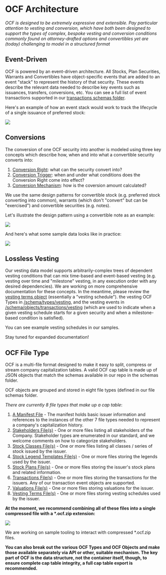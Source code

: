 # OCF Architecture

_OCF is designed to be extremely expressive and extensible. Pay particular
attention to vesting and conversion, which have both been designed to support
the types of complex, bespoke vesting and conversion conditions commonly found
on attorney-drafted options and convertibles yet are (today) challenging to
model in a structured format_

## Event-Driven

OCF is powered by an event-driven architecture. All Stocks, Plan Securities,
Warrants and Convertibles have object-specific events that are added to an event
"stack" to represent the history of that security. These events describe the
relevant data needed to describe key events such as issuances, transfers,
conversions, etc. You can see a full list of event transactions supported in our
[transactions schemas folder](https://github.com/Open-Cap-Table-Coalition/Open-Cap-Format-OCF/tree/main/schema/objects/transactions).

Here's an example of how an event stack would work to track the lifecycle of a
single issuance of preferred stock:

![](../images/Transaction%20Stack%20Animation.gif)

## Conversions

The conversion of one OCF security into another is modeled using three key
concepts which describe how, when and into what a convertible security converts
into:

1. [Conversion Right](https://github.com/Open-Cap-Table-Coalition/Open-Cap-Format-OCF/tree/main/schema/types/conversion_rights):
   what can the security convert into?
2. [Conversion Trigger](https://github.com/Open-Cap-Table-Coalition/Open-Cap-Format-OCF/tree/main/schema/types/conversion_triggers):
   when and under what conditions does the Conversion Right come into effect?
3. [Conversion Mechanism](https://github.com/Open-Cap-Table-Coalition/Open-Cap-Format-OCF/tree/main/schema/types/conversion_mechanisms):
   how is the coversion amount calculated?

We use the same design patterns for convertible stock (e.g. preferred stock
converting into common), warrants (which don't "convert" but can be "exercised")
and convertible securities (e.g. notes).

Let's illustrate the design pattern using a convertible note as an example:

![](../images/OCF%20Conversion%20Diagram.png)

And here's what some sample data looks like in practice:

![](../images/OCF%20Conversion%20Example.png)

## Lossless Vesting

Our vesting data model supports arbitrarily-complex trees of dependent vesting
conditions that can mix time-based and event-based vesting (e.g. vesting over
time and "milestone" vesting, in any execution order with any desired
dependencies). We are working on more comprehensive documentation for these
concepts. In the meantime, please review the
[vesting terms object](../schema_markdown/schema/objects/VestingTerms.md)
(essentially a "vesting schedule"). the vesting OCF Types in
[/schema/types/vesting](https://github.com/Open-Cap-Table-Coalition/Open-Cap-Format-OCF/tree/main/schema/types/vesting),
and the vesting events in
[/schema/objects/transactions/vesting](https://github.com/Open-Cap-Table-Coalition/Open-Cap-Format-OCF/tree/main/schema/objects/transactions/vesting)
(which are used to indicate when a given vesting schedule starts for a given
security and when a milestone-based condition is satisfied).

You can see example vesting schedules in our samples.

Stay tuned for expanded documentation!

## OCF File Type

OCF is a multi-file format designed to make it easy to split, compress or stream
company capitalization tables. A valid OCF cap table is made up of JSON objects
that match the schemas available in our repo in the schemas folder.

OCF objects are grouped and stored in eight file types (defined in our file
schemas folder.

_There are currently 8 file types that make up a cap table_:

1. [A Manifest File](../schema_markdown/schema/files/OCFManifestFile.md) - The
   manifest holds basic issuer information and references to the instances of
   the other 7 file types needed to represent a company's capitalization
   history.
2. [Stakeholders File(s)](../schema_markdown/schema/files/StakeholdersFile.md) -
   One or more files listing all stakeholders of the Company. Stakeholder types
   are enumerated in our standard, and we welcome comments on how to categorize
   stakeholders.
3. [Stock Classes File(s)](../schema_markdown/schema/files/StockClassesFile.md) -
   One or more files listing all classes / series of stock issued by the issuer.
4. [Stock Legend Templates File(s)](../schema_markdown/schema/files/StockLegendTemplatesFile.md) -
   One or more files storing the legends used by the issuer.
5. [Stock Plans File(s)](../schema_markdown/schema/files/StockPlansFile.md) -
   One or more files storing the issuer's stock plans and related information.
6. [Transactions File(s)](../schema_markdown/schema/files/TransactionsFile.md) -
   One or more files storing the transactions for the issuers. Any of our
   transaction event objects are supported.
7. [Valuations File(s)](../schema_markdown/schema/files/ValuationsFile.md) - One
   or more files storing valuations for the issuer.
8. [Vesting Terms File(s)](../schema_markdown/schema/files/VestingTermsFile.md) -
   One or more files storing vesting schedules used by the issuer.

**At the moment, we recommend combining all of these files into a single
compressed file with a \*.ocf.zip extension:**

![](../images/OCF%20Container.png)

We are working on sample tooling to interact with compressed \*.ocf.zip files.

**You can also break out the various OCF Types and OCF Objects and make those
available separately via API or other, suitable mechanism. The key part of OCF
is the data structure, not the container itself, though, to ensure complete cap
table integrity, a full cap table export is recommended.**
